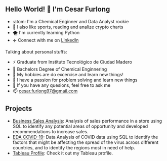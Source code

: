 ## Hello World! 👋 I'm Cesar Furlong

<!--
**CesarFurlong/CesarFurlong** is a ✨ _special_ ✨ repository because its `README.md` (this file) appears on your GitHub profile.

Here are some ideas to get you started:

- 🔭 I’m currently working on ...
- 🌱 I’m currently learning ...
- 👯 I’m looking to collaborate on ...
- 🤔 I’m looking for help with ...
- 💬 Ask me about ...
- 📫 How to reach me: ...
- 😄 Pronouns: ...
- ⚡ Fun fact: ...
-->
- :atom: I'm a Chemical Enginner and Data Analyst rookie
- 👊 I also like sports, reading and analize crypto charts
- 🌪️ I'm currently learning Python
- ✈️ Connect with me on [LinkedIn](https://www.linkedin.com/in/cesarfurlong/)

Talking about personal stuffs:
- ⚡ Graduate from Instituto Tecnológico de Ciudad Madero
- 🌱 Bachelors Degree of Chemical Enginnering
- 🔭 My hobbies are do excercise and learn new things!
- 🤯 I have a passion for problem solving and learn new things
- 💬 If you have any quesions, feel free to ask me
- 📫 cesar.furlong97@gmail.com 

## Projects
- [Business Sales Analysis](https://github.com/CesarFurlong/Online-Business-Sales-Analysis): Analysis of sales performance in a store using SQL to identify any potential areas of opportunity and developed recommendations to increase sales. 
- [EDA COVID-19](https://github.com/CesarFurlong/Portfolio-Projects/blob/main/COVID-19%20Project%20-%20Data%20Exploration%20in%20SQL.sql):  Data Analysis of COVID data using SQL to identify the factors that might be affecting the spread of the virus across different countries, and to identify the regions most in need of help.
- [Tableau Profile](https://public.tableau.com/app/profile/cesarfurlong): Check it out my Tableau profile.

